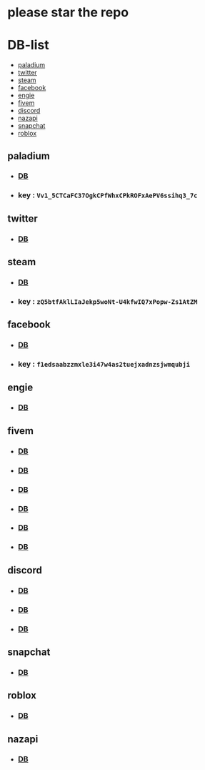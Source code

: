 # please star the repo 
# DB-list

- [paladium](#paladium)
- [twitter](#twitter)
- [steam](#steam)
- [facebook](#installation)
- [engie](#engie)
- [fivem](#fivem)
- [discord](#discord)
- [nazapi](#nazapi)
- [snapchat](#snapchat)
- [roblox](#roblox)
## paladium
- ### [DB](https://mega.nz/file/LNgxTZ5I)
- ### key : `Vv1_5CTCaFC37OgkCPfWhxCPkROFxAePV6ssihq3_7c`

## twitter
- ### [DB](https://drive.google.com/file/d/1fkJ96f0mxB2efPGzEuwsZMm_nq5ZWJiB/view?usp=drive_link)

## steam 
- ### [DB](https://mega.nz/file/iNQQ0bYY)
- ### key : `zQ5btfAklLIaJekp5woNt-U4kfwIQ7xPopw-Zs1AtZM`

## facebook
- ### [DB]([1291637035324542986](https://mega.nz/file/DVQHCI5Z))
- ### key : `f1edsaabzzmxle3i47w4as2tuejxadnzsjwmqubji`

## engie
- ### [DB](https://mega.nz/folder/Y2VG2ZoA#lzdi23f553rZc6bXLF__KA)

## fivem
- ### [DB](https://gofile.io/d/ZBGJyn)
- ### [DB](https://gofile.io/d/L30IOp)
- ### [DB](https://mega.nz/file/Yu1HjYDS#33indCzto0j4hF9dPQH8r4sjEa8L80coKFQt8k7T9xQ)
- ### [DB](https://gofile.io/d/IZlaVm)
- ### [DB](https://www.mediafire.com/folder/spjpn6cf94dpz/FiveM)
- ### [DB](https://gofile.io/d/L30IOp)


## discord
- ### [DB](https://gofile.io/d/rXKCqi)
- ### [DB](https://drive.google.com/file/d/1Np83PJeQhpfoKuy_JEAt8vGD0zU9ysEP/view?usp=sharing)
- ### [DB](https://drive.google.com/file/d/12ISpfaYxyCFC1D-bSu-LKPdRLLMGOvwq/view?usp=sharing)



## snapchat
- ### [DB](https://gofile.io/d/QzYzDt)

## roblox
- ### [DB](https://gofile.io/d/Xop4z0)




## nazapi
- ### [DB](https://mega.nz/file/trFkXIAY#sUM3Fi0L9QkshiY0uKc_nhUIkbyJ58qix3OaqcZjSlI)

